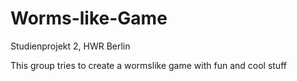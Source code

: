 # Worms-like-Game
Studienprojekt 2, HWR Berlin

This group tries to create a wormslike game with fun and cool stuff
